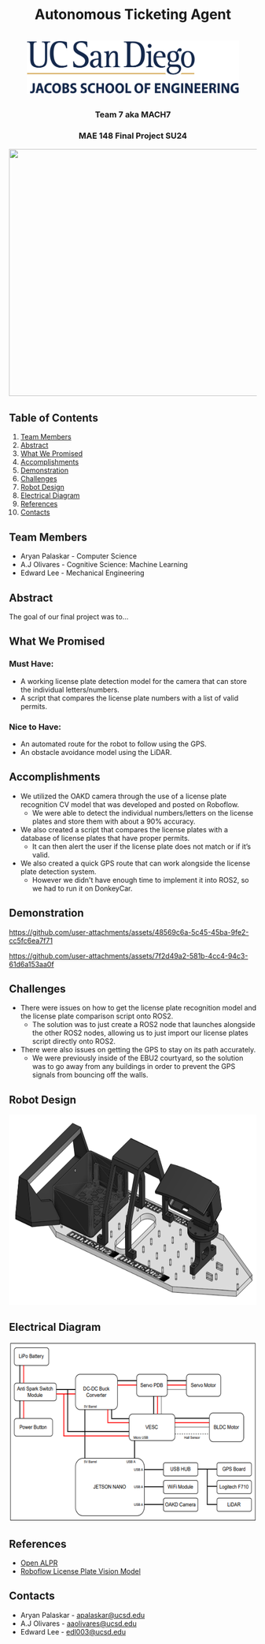 <div id="top"></div>
<h1 align="center">Autonomous Ticketing Agent</h1>
<br />
<div align="center">
  <a href="https://jacobsschool.ucsd.edu/">
    <img src="images\UCSD-JSOE-LOGO.png" alt="Logo" width="432" height="108">
  </a>

## 

<h3>Team 7 aka MACH7</h3>
<h3>MAE 148 Final Project SU24</h3>
<p>
</p>
<img src="images\CAR.jpg?" width="605" height="501">
</div>

## Table of Contents
  <ol>
    <li><a href="#team-members">Team Members</a></li>
    <li><a href="#abstract">Abstract</a></li>
    <li><a href="#what-we-promised">What We Promised</a></li>
    <li><a href="#accomplishments">Accomplishments</a></li>
    <li><a href="#demonstration">Demonstration</a></li>
    <li><a href="#challenges">Challenges</a></li>
    <li><a href="#robot-design">Robot Design</a></li>
    <li><a href="#electrical-diagram">Electrical Diagram</a></li>
    <li><a href="#references">References</a></li>
    <li><a href="#contacts">Contacts</a></li>
  </ol>
  
## Team Members

<ul>
  <li>Aryan Palaskar - Computer Science</li>
  <li>A.J Olivares - Cognitive Science: Machine Learning</li>
  <li>Edward Lee - Mechanical Engineering</li>
</ul>

## Abstract
The goal of our final project was to...

## What We Promised
### Must Have:
* A working license plate detection model for the camera that can store the individual letters/numbers.
* A script that compares the license plate numbers with a list of valid permits.

### Nice to Have:
* An automated route for the robot to follow using the GPS.
* An obstacle avoidance model using the LiDAR.

## Accomplishments
* We utilized the OAKD camera through the use of a license plate recognition CV model that was developed and posted on Roboflow.
  * We were able to detect the individual numbers/letters on the license plates and store them with about a 90% accuracy.
* We also created a script that compares the license plates with a database of license plates that have proper permits. 
  * It can then alert the user if the license plate does not match or if it’s valid.
* We also created a quick GPS route that can work alongside the license plate detection system.
  * However we didn't have enough time to implement it into ROS2, so we had to run it on DonkeyCar.

## Demonstration
https://github.com/user-attachments/assets/48569c6a-5c45-45ba-9fe2-cc5fc6ea7f71
<p>
</p>

https://github.com/user-attachments/assets/7f2d49a2-581b-4cc4-94c3-61d6a153aa0f

## Challenges
* There were issues on how to get the license plate recognition model and the license plate comparison script onto ROS2.
  * The solution was to just create a ROS2 node that launches alongside the other ROS2 nodes, allowing us to just import our license plates script directly onto ROS2.
* There were also issues on getting the GPS to stay on its path accurately.
  * We were previously inside of the EBU2 courtyard, so the solution was to go away from any buildings in order to prevent the GPS signals from bouncing off the walls. 
 
## Robot Design
<div align="center">
<img src="images\car-cad.png?" width="851" height="386">
</div>

## Electrical Diagram
<div align="center">
<img src="images\electrical-diagram.png?" width="581" height="365">
</div>
 
## References
* [Open ALPR](https://github.com/openalpr/openalpr)
* [Roboflow License Plate Vision Model](https://universe.roboflow.com/sezgin-koc-3z1r3/license-plates-kwudy)

## Contacts
* Aryan Palaskar - apalaskar@ucsd.edu
* A.J Olivares - aaolivares@ucsd.edu
* Edward Lee - edl003@ucsd.edu


